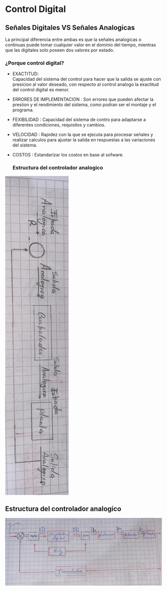 # Control Digital



## Señales Digitales VS Señales Analogicas 
  La principal diferencia entre ambas es que la señales analogicas o continuas puede tomar cualquier valor en el dominio del tiempo, mientras que las digitales solo poseen dos valores por estado.

### ¿Porque control digital?

* EXACTITUD:<br> 
  Capacidad del sistema del control para hacer que la salida se ajuste con presicion al valor deseado, con respecto al control analogo la exactitud del control digital es menor.<br>
  
* ERRORES DE IMPLEMENTACION : Son errores que pueden afectar la presiion y el rendimiento del sistema, como podran ser el montaje y el programa.<br>

* FEXIBILIDAD : Capacidad del sistema de contro para adaptarse a diferentes condiciones, requisitos y cambios. <br>

* VELOCIDAD : Rapidez con la que se ejecuta para procesar señales y realizar calculos para ajustar la salida en respuestas a las variaciones del sistema. <br>

* COSTOS : Estandarizar los costos en base al sofware.  <br>

  ###  Estructura del controlador analogico <br>
![](Imagenes/Estructuradelcontrolador.PNG) <br>

## Estructura del controlador analogico <br>

![](Imagenes/Estructuraanalogica.PNG)


